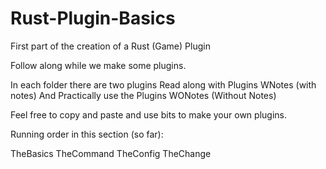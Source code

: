 # Rust-Plugin-Basics
First part of the creation of a Rust (Game) Plugin


Follow along while we make some plugins.

In each folder there are two plugins
Read along with Plugins WNotes (with notes)
And Practically use the Plugins WONotes (Without Notes)

Feel free to copy and paste and use bits to make your own plugins.

Running order in this section (so far):

TheBasics
TheCommand
TheConfig
TheChange
